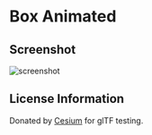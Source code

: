 # Box Animated
## Screenshot

![screenshot](screenshot/screenshot.gif)

## License Information

Donated by [Cesium](http://cesiumjs.org/) for glTF testing.
